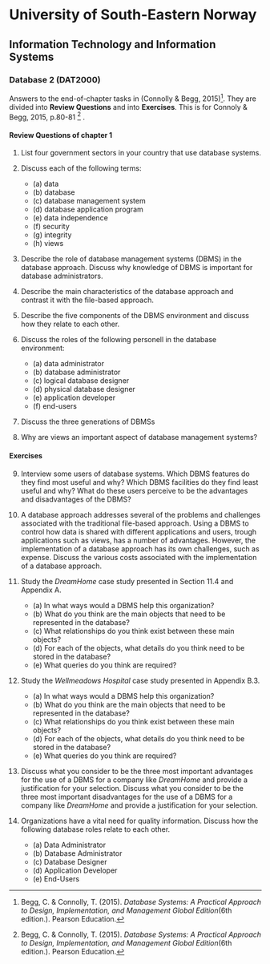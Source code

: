 # University of South-Eastern Norway
## Information Technology and Information Systems
### Database 2 (DAT2000)

Answers to the end-of-chapter tasks in (Connolly & Begg, 2015)[^fn1]. 
They are divided into __Review Questions__ and into __Exercises__. This is for Connoly & Begg, 2015, p.80-81 [^fn1] .

#### Review Questions of chapter 1
1. List four government sectors in your country that use database systems.

2. Discuss each of the following terms:

   - (a) data
   - (b) database
   - (c) database management system
   - (d) database application program
   - (e) data independence
   - (f) security
   - (g) integrity
   - (h) views

3. Describe the role of database management systems (DBMS) in the database approach. Discuss why knowledge of DBMS is important for database administrators.

4. Describe the main characteristics of the database approach and contrast it with the file-based approach.

5. Describe the five components of the DBMS environment and discuss how they relate to each other.

6. Discuss the roles of the following personell in the database environment:
   - (a) data administrator
   - (b) database administrator
   - (c) logical database designer
   - (d) physical database designer
   - (e) application developer
   - (f) end-users
 
7. Discuss the three generations of DBMSs

8. Why are views an important aspect of database management systems? 

#### Exercises

9. Interview some users of database systems. Which DBMS features do they find most useful and why? Which DBMS facilities do they find least useful and why? What do these users perceive to be the advantages and disadvantages of the DBMS?
10. A database approach addresses several of the problems and challenges associated with the traditional file-based approach. Using a DBMS to control how data is shared with different applications and users, trough applications such as views, has a number of advantages. However, the implementation of a database approach has its own challenges, such as expense. Discuss the various costs associated with the implementation of a database approach.

11. Study the _DreamHome_ case study presented in Section 11.4 and Appendix A.
    - (a) In what ways would a DBMS help this organization?
    - (b) What do you think are the main objects that need to be represented in the database?
    - (c) What relationships do you think exist between these main objects?
    - (d) For each of the objects, what details do you think need to be stored in the database?
    - (e) What queries do you think are required?

12. Study the _Wellmeadows Hospital_ case study presented in Appendix B.3.
    - (a) In what ways would a DBMS help this organization?
    - (b) What do you think are the main objects that need to be represented in the database?
    - (c) What relationships do you think exist between these main objects?
    - (d) For each of the objects, what details do you think need to be stored in the database?
    - (e) What queries do you think are required?
 
13. Discuss what you consider to be the three most important advantages for the use of a DBMS for a company like _DreamHome_ and provide a justification for your selection. Discuss what you consider to be the three most important disadvantages for the use of a DBMS for a company like _DreamHome_ and provide a justification for your selection.
 
14. Organizations have a vital need for quality information. Discuss how the following database roles relate to each other.
    - (a) Data Administrator
    - (b) Database Administrator
    - (c) Database Designer
    - (d) Application Developer
    - (e) End-Users   

[^fn1]: Begg, C. & Connolly, T. (2015). _Database Systems: A Practical Approach to Design, Implementation, and Management Global Edition_(6th edition.). Pearson Education.
